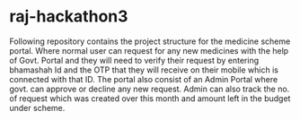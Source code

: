 # raj-hackathon3
Following repository contains the project structure for the medicine scheme portal. Where normal user can request for any new medicines with the help of 
Govt. Portal and they will need to verify their request by entering bhamashah Id and the OTP that they will receive on their mobile which is connected
with that ID. The portal also consist of an Admin Portal where govt. can approve or decline any new request. Admin can also track the no. of request which
was created over this month and amount left in the budget under scheme.
